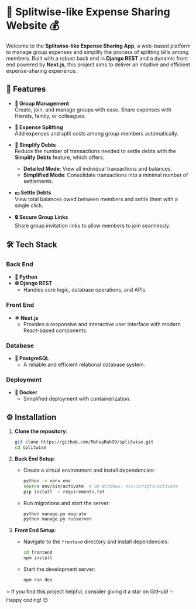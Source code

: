 # 💸 Splitwise-like Expense Sharing Website 💰

Welcome to the **Splitwise-like Expense Sharing App**, a web-based platform to manage group expenses and simplify the process of splitting bills among members. Built with a robust back end in **Django REST** and a dynamic front end powered by **Next.js**, this project aims to deliver an intuitive and efficient expense-sharing experience.

## 🚀 Features

- **👥 Group Management**  
  Create, join, and manage groups with ease. Share expenses with friends, family, or colleagues.

- **🧾 Expense Splitting**  
  Add expenses and split costs among group members automatically.

- **🔄 Simplify Debts**  
  Reduce the number of transactions needed to settle debts with the **Simplify Debts** feature, which offers:  
  - **Detailed Mode**: View all individual transactions and balances.  
  - **Simplified Mode**: Consolidate transactions into a minimal number of settlements.

- **💵 Settle Debts**  
  View total balances owed between members and settle them with a single click.

- **🔒 Secure Group Links**  
  Share group invitation links to allow members to join seamlessly.


## 🛠️ Tech Stack

### Back End
- **🐍 Python**  
- **🌐 Django REST**  
  - Handles core logic, database operations, and APIs.

### Front End
- **⚛️ Next.js**  
  - Provides a responsive and interactive user interface with modern React-based components.

### Database
- **🐘 PostgreSQL**  
  - A reliable and efficient relational database system.

### Deployment
- **🐳 Docker**  
  - Simplified deployment with containerization.

## ⚙️ Installation

1. **Clone the repository**:
   ```bash
   git clone https://github.com/MahsaRah99/splitwise.git
   cd splitwise

2. **Back End Setup**:
   - Create a virtual environment and install dependencies:
     ```bash
     python -m venv env
     source env/bin/activate  # On Windows: env\Scripts\activate
     pip install -r requirements.txt
     ```
   - Run migrations and start the server:
     ```bash
     python manage.py migrate
     python manage.py runserver
     ```

3. **Front End Setup**:
   - Navigate to the `frontend` directory and install dependencies:
     ```bash
     cd frontend
     npm install
     ```
   - Start the development server:
     ```bash
     npm run dev
     ```


⭐ If you find this project helpful, consider giving it a star on GitHub! ✨
Happy coding! 😊
